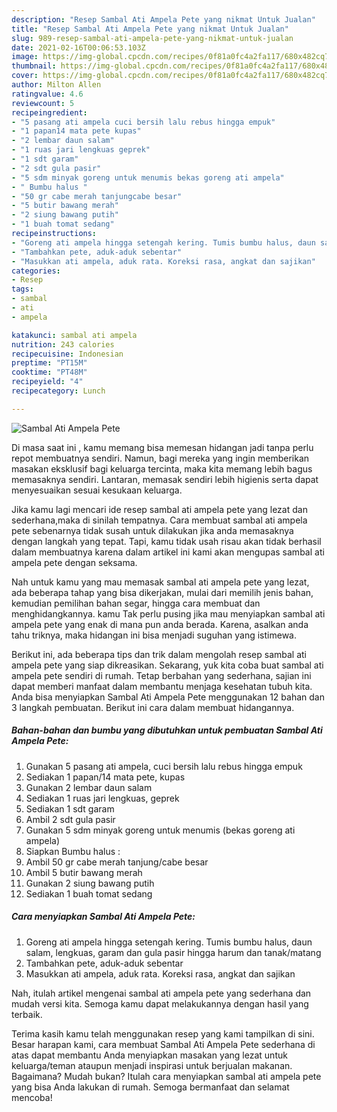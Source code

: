 ```yaml
---
description: "Resep Sambal Ati Ampela Pete yang nikmat Untuk Jualan"
title: "Resep Sambal Ati Ampela Pete yang nikmat Untuk Jualan"
slug: 989-resep-sambal-ati-ampela-pete-yang-nikmat-untuk-jualan
date: 2021-02-16T00:06:53.103Z
image: https://img-global.cpcdn.com/recipes/0f81a0fc4a2fa117/680x482cq70/sambal-ati-ampela-pete-foto-resep-utama.jpg
thumbnail: https://img-global.cpcdn.com/recipes/0f81a0fc4a2fa117/680x482cq70/sambal-ati-ampela-pete-foto-resep-utama.jpg
cover: https://img-global.cpcdn.com/recipes/0f81a0fc4a2fa117/680x482cq70/sambal-ati-ampela-pete-foto-resep-utama.jpg
author: Milton Allen
ratingvalue: 4.6
reviewcount: 5
recipeingredient:
- "5 pasang ati ampela cuci bersih lalu rebus hingga empuk"
- "1 papan14 mata pete kupas"
- "2 lembar daun salam"
- "1 ruas jari lengkuas geprek"
- "1 sdt garam"
- "2 sdt gula pasir"
- "5 sdm minyak goreng untuk menumis bekas goreng ati ampela"
- " Bumbu halus "
- "50 gr cabe merah tanjungcabe besar"
- "5 butir bawang merah"
- "2 siung bawang putih"
- "1 buah tomat sedang"
recipeinstructions:
- "Goreng ati ampela hingga setengah kering. Tumis bumbu halus, daun salam, lengkuas, garam dan gula pasir hingga harum dan tanak/matang"
- "Tambahkan pete, aduk-aduk sebentar"
- "Masukkan ati ampela, aduk rata. Koreksi rasa, angkat dan sajikan"
categories:
- Resep
tags:
- sambal
- ati
- ampela

katakunci: sambal ati ampela 
nutrition: 243 calories
recipecuisine: Indonesian
preptime: "PT15M"
cooktime: "PT48M"
recipeyield: "4"
recipecategory: Lunch

---
```



![Sambal Ati Ampela Pete](https://img-global.cpcdn.com/recipes/0f81a0fc4a2fa117/680x482cq70/sambal-ati-ampela-pete-foto-resep-utama.jpg)

Di masa  saat ini , kamu memang bisa memesan hidangan jadi tanpa perlu repot membuatnya sendiri. Namun, bagi mereka yang ingin memberikan masakan eksklusif bagi keluarga tercinta, maka kita memang lebih bagus memasaknya sendiri. Lantaran, memasak sendiri lebih higienis serta dapat menyesuaikan sesuai kesukaan keluarga.

Jika kamu lagi mencari ide resep sambal ati ampela pete yang lezat dan sederhana,maka di sinilah tempatnya. Cara membuat sambal ati ampela pete  sebenarnya tidak susah untuk dilakukan jika anda memasaknya dengan langkah yang tepat. Tapi, kamu tidak usah risau akan tidak berhasil dalam membuatnya 
karena dalam artikel ini kami akan mengupas sambal ati ampela pete dengan seksama.  



Nah untuk kamu yang mau memasak sambal ati ampela pete yang lezat, ada beberapa tahap yang bisa dikerjakan, mulai dari memilih jenis bahan, kemudian pemilihan bahan segar, hingga cara membuat dan menghidangkannya. kamu Tak perlu pusing jika mau menyiapkan sambal ati ampela pete yang enak di mana pun anda berada. Karena, asalkan anda  tahu triknya, maka hidangan ini bisa menjadi suguhan yang istimewa.

Berikut ini, ada beberapa tips dan trik dalam mengolah resep sambal ati ampela pete yang siap dikreasikan. Sekarang, yuk kita coba buat sambal ati ampela pete sendiri di rumah. Tetap berbahan yang sederhana, sajian ini dapat memberi manfaat dalam membantu menjaga kesehatan tubuh kita. Anda bisa menyiapkan Sambal Ati Ampela Pete menggunakan 12 bahan dan 3 langkah pembuatan. Berikut ini cara dalam membuat hidangannya.

<!--inarticleads1-->

##### Bahan-bahan dan bumbu yang dibutuhkan untuk pembuatan Sambal Ati Ampela Pete:

1. Gunakan 5 pasang ati ampela, cuci bersih lalu rebus hingga empuk
1. Sediakan 1 papan/14 mata pete, kupas
1. Gunakan 2 lembar daun salam
1. Sediakan 1 ruas jari lengkuas, geprek
1. Sediakan 1 sdt garam
1. Ambil 2 sdt gula pasir
1. Gunakan 5 sdm minyak goreng untuk menumis (bekas goreng ati ampela)
1. Siapkan  Bumbu halus :
1. Ambil 50 gr cabe merah tanjung/cabe besar
1. Ambil 5 butir bawang merah
1. Gunakan 2 siung bawang putih
1. Sediakan 1 buah tomat sedang




<!--inarticleads2-->

##### Cara menyiapkan Sambal Ati Ampela Pete:

1. Goreng ati ampela hingga setengah kering. Tumis bumbu halus, daun salam, lengkuas, garam dan gula pasir hingga harum dan tanak/matang
1. Tambahkan pete, aduk-aduk sebentar
1. Masukkan ati ampela, aduk rata. Koreksi rasa, angkat dan sajikan




Nah, itulah artikel mengenai  sambal ati ampela pete  yang sederhana dan mudah versi kita. Semoga kamu dapat melakukannya dengan hasil yang terbaik. 

Terima kasih kamu telah menggunakan resep yang kami tampilkan di sini. Besar harapan kami, cara membuat  Sambal Ati Ampela Pete sederhana di atas dapat membantu Anda menyiapkan masakan yang lezat untuk keluarga/teman ataupun menjadi inspirasi untuk berjualan makanan. Bagaimana? Mudah bukan? Itulah cara menyiapkan sambal ati ampela pete yang bisa Anda lakukan di rumah. Semoga bermanfaat dan selamat mencoba!

